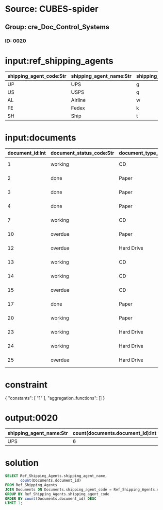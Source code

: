 # Source: CUBES-spider
## Group: cre_Doc_Control_Systems
### ID: 0020

# input:ref_shipping_agents

| shipping_agent_code:Str | shipping_agent_name:Str | shipping_agent_description:Str |
|---|---|---|
| UP | UPS | g |
| US | USPS | q |
| AL | Airline | w |
| FE | Fedex | k |
| SH | Ship | t |

# input:documents

| document_id:Int | document_status_code:Str | document_type_code:Str | shipping_agent_code:Str | receipt_date:Str | receipt_number:Str | other_details:Str |
|---|---|---|---|---|---|---|
| 1 | working | CD | UP | 2008-04-21 20:42:25 | 19 | z |
| 2 | done | Paper | US | 1974-05-08 00:00:46 | 34 | h |
| 3 | done | Paper | UP | 2014-12-25 17:22:44 | 93 | h |
| 4 | done | Paper | US | 1973-11-05 21:48:53 | 80 | q |
| 7 | working | CD | SH | 1982-09-27 14:52:15 | 61 | w |
| 10 | overdue | Paper | UP | 1976-09-15 19:24:17 | 8 | m |
| 12 | overdue | Hard Drive | US | 1996-05-31 06:51:58 | 69 | n |
| 13 | working | CD | UP | 2015-04-03 09:36:19 | 79 | y |
| 14 | working | CD | FE | 2017-07-02 17:39:09 | 117 | u |
| 15 | overdue | CD | UP | 1986-12-14 14:18:59 | 37 | r |
| 17 | done | Paper | FE | 1983-09-26 09:32:56 | 55 | p |
| 20 | working | Paper | UP | 1996-07-27 03:30:40 | 189 | x |
| 23 | working | Hard Drive | FE | 1999-04-17 14:19:32 | 124 | b |
| 24 | working | Hard Drive | FE | 2005-09-30 00:10:02 | 114 | j |
| 25 | overdue | Hard Drive | AL | 1985-11-05 17:59:34 | 83 | u |

# constraint

{
  "constants": [
    "1"
  ],
  "aggregation_functions": []
}

# output:0020

| shipping_agent_name:Str | count(documents.document_id):Int |
|---|---|
| UPS | 6 |

# solution

```sql
SELECT Ref_Shipping_Agents.shipping_agent_name,
       count(Documents.document_id)
FROM Ref_Shipping_Agents
JOIN Documents ON Documents.shipping_agent_code = Ref_Shipping_Agents.shipping_agent_code
GROUP BY Ref_Shipping_Agents.shipping_agent_code
ORDER BY count(Documents.document_id) DESC
LIMIT 1;
```
